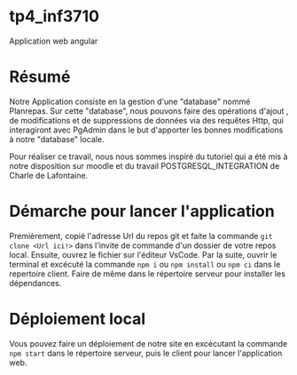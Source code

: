 # tp4_inf3710
Application web angular
# Résumé
Notre Application consiste en la gestion d'une "database" nommé Planrepas.
Sur cette "database", nous pouvons faire des opérations d'ajout , de modifications et de suppressions de données via des requêtes Http, qui interagiront avec PgAdmin dans le but d'apporter les bonnes modifications à notre "database" locale.

Pour réaliser ce travail, nous nous sommes inspiré du tutoriel qui a été mis à notre disposition sur moodle et du travail POSTGRESQL_INTEGRATION de Charle de Lafontaine.

# Démarche pour lancer l'application

Premièrement, copié l'adresse Url du repos git et faite la commande `git clone <Url ici!>` dans l'invite de commande d'un dossier de votre repos local.
Ensuite, ouvrez le fichier sur l'éditeur VsCode.
Par la suite, ouvrir le terminal et excécuté la commande  `npm i` ou `npm install` ou `npm ci` dans le repertoire client. Faire de même dans le répertoire serveur pour installer les dépendances.

# Déploiement local

Vous pouvez faire un déploiement de notre site en excécutant la commande `npm start` dans le répertoire serveur, puis le client pour lancer l'application web.

